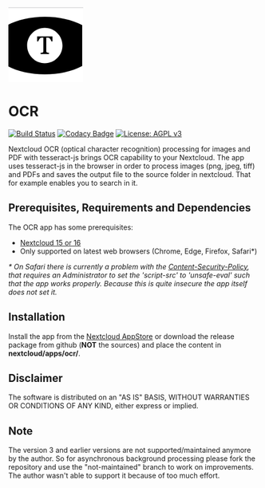 [![OCR](https://raw.githubusercontent.com/janis91/ocr/master/screenshots/app.png)](https://github.com/janis91/ocr)
# OCR
[![Build Status](https://travis-ci.org/janis91/ocr.svg?branch=master)](https://travis-ci.org/janis91/ocr) [![Codacy Badge](https://api.codacy.com/project/badge/Grade/96e643bf329d473e9968b20ba4f11a50)](https://www.codacy.com/app/janis91/ocr?utm_source=github.com&amp;utm_medium=referral&amp;utm_content=janis91/ocr&amp;utm_campaign=Badge_Grade) [![License: AGPL v3](https://img.shields.io/badge/License-AGPL%20v3-blue.svg)](http://www.gnu.org/licenses/agpl-3.0)

Nextcloud OCR (optical character recognition) processing for images and PDF with tesseract-js brings OCR capability to your Nextcloud.
The app uses tesseract-js in the browser in order to process images (png, jpeg, tiff) and PDFs and saves the output file to the source folder in nextcloud. That for example enables you to search in it.

## Prerequisites, Requirements and Dependencies
The OCR app has some prerequisites:
 - [Nextcloud 15 or 16](https://nextcloud.com/)
 - Only supported on latest web browsers (Chrome, Edge, Firefox, Safari*)


_* On Safari there is currently a problem with the [Content-Security-Policy](https://developer.mozilla.org/en-US/docs/Web/HTTP/CSP), that requires an Administrator to set the 'script-src' to 'unsafe-eval' such that the app works properly. Because this is quite insecure the app itself does not set it._

## Installation
Install the app from the [Nextcloud AppStore](http://apps.nextcloud.com) or download the release package from github (**NOT** the sources) and place the content in **nextcloud/apps/ocr/**.

## Disclaimer
The software is distributed on an "AS IS" BASIS, WITHOUT WARRANTIES OR
CONDITIONS OF ANY KIND, either express or implied.

## Note
The version 3 and earlier versions are not supported/maintained anymore by the author. So for asynchronous background processing please fork the repository and use the "not-maintained" branch to work on improvements. The author wasn't able to support it because of too much effort.
